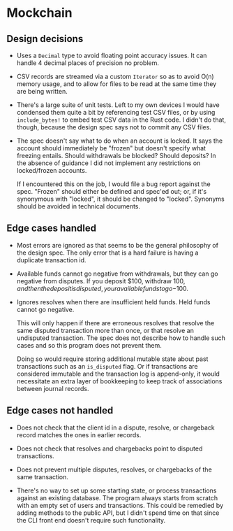 # Mockchain

## Design decisions

- Uses a `Decimal` type to avoid floating point accuracy issues. It can handle 4 decimal places of
  precision no problem.

- CSV records are streamed via a custom `Iterator` so as to avoid O(n) memory usage, and to allow
  for files to be read at the same time they are being written.

- There's a large suite of unit tests. Left to my own devices I would have condensed them quite a
  bit by referencing test CSV files, or by using `include_bytes!` to embed test CSV data in the Rust
  code. I didn't do that, though, because the design spec says not to commit any CSV files.

- The spec doesn't say what to do when an account is locked. It says the account should immediately
  be "frozen" but doesn't specify what freezing entails. Should withdrawals be blocked? Should
  deposits? In the absence of guidance I did not implement any restrictions on locked/frozen
  accounts.

  If I encountered this on the job, I would file a bug report against the spec. "Frozen" should
  either be defined and spec'ed out; or, if it's synonymous with "locked", it should be changed to
  "locked". Synonyms should be avoided in technical documents.

## Edge cases handled

- Most errors are ignored as that seems to be the general philosophy of the design spec. The only
  error that is a hard failure is having a duplicate transaction id.

- Available funds cannot go negative from withdrawals, but they can go negative from disputes. If
  you deposit $100, withdraw $100, and then the deposit is disputed, your available funds to go
  -$100.

- Ignores resolves when there are insufficient held funds. Held funds cannot go negative.

  This will only happen if there are erroneous resolves that resolve the same disputed transaction
  more than once, or that resolve an undisputed transaction. The spec does not describe how to
  handle such cases and so this program does not prevent them.

  Doing so would require storing additional mutable state about past transactions such as an
  `is_disputed` flag. Or if transactions are considered immutable and the transaction log is
  append-only, it would necessitate an extra layer of bookkeeping to keep track of associations
  between journal records.

## Edge cases not handled

- Does not check that the client id in a dispute, resolve, or chargeback record matches the ones in
  earlier records.

- Does not check that resolves and chargebacks point to disputed transactions.

- Does not prevent multiple disputes, resolves, or chargebacks of the same transaction.

- There's no way to set up some starting state, or process transactions against an existing
  database. The program always starts from scratch with an empty set of users and transactions.
  This could be remedied by adding methods to the public API, but I didn't spend time on that since
  the CLI front end doesn't require such functionality.
